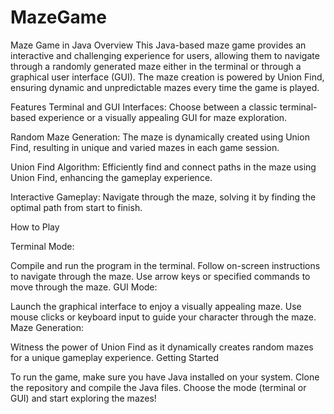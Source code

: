 # MazeGame
Maze Game in Java
Overview
This Java-based maze game provides an interactive and challenging experience for users, allowing them to navigate through a randomly generated maze either in the terminal or through a graphical user interface (GUI). The maze creation is powered by Union Find, ensuring dynamic and unpredictable mazes every time the game is played.

Features
Terminal and GUI Interfaces: Choose between a classic terminal-based experience or a visually appealing GUI for maze exploration.

Random Maze Generation: The maze is dynamically created using Union Find, resulting in unique and varied mazes in each game session.

Union Find Algorithm: Efficiently find and connect paths in the maze using Union Find, enhancing the gameplay experience.

Interactive Gameplay: Navigate through the maze, solving it by finding the optimal path from start to finish.

How to Play

Terminal Mode:

Compile and run the program in the terminal.
Follow on-screen instructions to navigate through the maze.
Use arrow keys or specified commands to move through the maze.
GUI Mode:

Launch the graphical interface to enjoy a visually appealing maze.
Use mouse clicks or keyboard input to guide your character through the maze.
Maze Generation:

Witness the power of Union Find as it dynamically creates random mazes for a unique gameplay experience.
Getting Started

To run the game, make sure you have Java installed on your system. Clone the repository and compile the Java files. Choose the mode (terminal or GUI) and start exploring the mazes!


